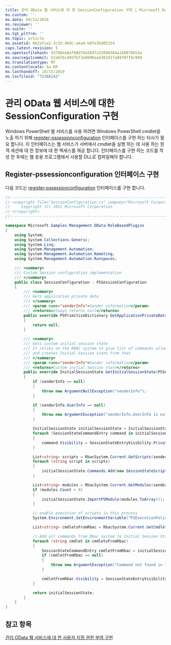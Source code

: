```yaml
---
title: 관리 OData 웹 서비스에 대 한 SessionConfiguration 구현 | Microsoft Docs
ms.custom: ''
ms.date: 09/13/2016
ms.reviewer: ''
ms.suite: ''
ms.tgt_pltfrm: ''
ms.topic: article
ms.assetid: 0b2a7ce2-3c33-469c-a4a4-b8fe3bd05324
caps.latest.revision: 5
ms.openlocfilehash: 93780ee8af80d78a5b97a32098384a148070b54a
ms.sourcegitcommit: 52a67bcd9d7bf3e8600ea4302d1fa8970ff9c998
ms.translationtype: MT
ms.contentlocale: ko-KR
ms.lasthandoff: 10/15/2019
ms.locfileid: "72366142"
---
```

# <a name="implementing-sessionconfiguration-for-a-management-odata-web-service"></a>관리 OData 웹 서비스에 대한 SessionConfiguration 구현

Windows PowerShell 웹 서비스를 사용 하려면 Windows PowerShell cmdlet을 노출 하기 위해 [register-pssessionconfiguration](/dotnet/api/System.Management.Automation.Remoting.PSSessionConfiguration) 인터페이스를 구현 하는 타사가 필요 합니다. 이 인터페이스는 웹 서비스가 서버에서 cmdlet을 실행 하는 데 사용 하는 원격 세션에 대 한 정보에 대 한 액세스를 제공 합니다. 인터페이스를 구현 하는 코드를 작성 한 후에는 웹 응용 프로그램에서 사용할 DLL로 컴파일해야 합니다.

## <a name="implementation-of-pssessionconfiguration-interface"></a>Register-pssessionconfiguration 인터페이스 구현

다음 코드는 [register-pssessionconfiguration](/dotnet/api/System.Management.Automation.Remoting.PSSessionConfiguration) 인터페이스를 구현 합니다.

```csharp
//-----------------------------------------------------------------------
// <copyright file="SessionConfiguration.cs" company="Microsoft Corporation">
//     Copyright (C) 2011 Microsoft Corporation
// </copyright>
//-----------------------------------------------------------------------

namespace Microsoft.Samples.Management.OData.RoleBasedPlugins
{
    using System;
    using System.Collections.Generic;
    using System.Linq;
    using System.Management.Automation;
    using System.Management.Automation.Remoting;
    using System.Management.Automation.Runspaces;

    /// <summary>
    /// Custom Session configuration implementation
    /// </summary>
    public class SessionConfiguration : PSSessionConfiguration
    {
        /// <summary>
        /// Gets application private data
        /// </summary>
        /// <param name="senderInfo">Sender information</param>
        /// <returns>Always returns null</returns>
        public override PSPrimitiveDictionary GetApplicationPrivateData(PSSenderInfo senderInfo)
        {
            return null;
        }

        /// <summary>
        /// Gets custom initial session state
        /// It relies on the RBAC system to give list of commands allowed for a user
        /// and creates Initial Session state from that
        /// </summary>
        /// <param name="senderInfo">Sender information</param>
        /// <returns>Custom initial Session state</returns>
        public override InitialSessionState GetInitialSessionState(PSSenderInfo senderInfo)
        {
            if (senderInfo == null)
            {
                throw new ArgumentNullException("senderInfo");
            }

            if (senderInfo.UserInfo == null)
            {
                throw new ArgumentException("senderInfo.UserInfo is null");
            }

            InitialSessionState initialSessionState = InitialSessionState.CreateDefault();
            foreach (SessionStateCommandEntry command in initialSessionState.Commands)
            {
                command.Visibility = SessionStateEntryVisibility.Private;
            }

            List<string> scripts = RbacSystem.Current.GetScripts(senderInfo.UserInfo);
            foreach (string script in scripts)
            {
                initialSessionState.Commands.Add(new SessionStateScriptEntry(script));
            }

            List<string> modules = RbacSystem.Current.GetModules(senderInfo.UserInfo);
            if (modules.Count > 0)
            {
                initialSessionState.ImportPSModule(modules.ToArray());
            }

            // enable execution of scripts in this process
            System.Environment.SetEnvironmentVariable("PSExecutionPolicyPreference", "unrestricted");

            List<string> cmdletsFromRbac = RbacSystem.Current.GetCmdlets(senderInfo.UserInfo);

            // Add all commands from Rbac system to Initial Session State commands
            foreach (string cmdlet in cmdletsFromRbac)
            {
                SessionStateCommandEntry cmdletFromRbac = initialSessionState.Commands.FirstOrDefault(item => string.Equals(item.Name, cmdlet, StringComparison.OrdinalIgnoreCase));
                if (cmdletFromRbac == null)
                {
                    throw new ArgumentException("Command not found in InitialSessionState " + cmdlet);
                }

                cmdletFromRbac.Visibility = SessionStateEntryVisibility.Public;
            }

            return initialSessionState;
        }
    }
}
```

## <a name="see-also"></a>참고 항목

[관리 OData 웹 서비스에 대 한 사용자 지정 권한 부여 구현](./implementing-custom-authorization-for-a-management-odata-web-service.md)